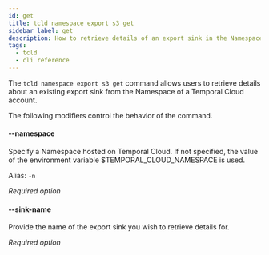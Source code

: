 ```yaml
---
id: get
title: tcld namespace export s3 get
sidebar_label: get
description: How to retrieve details of an export sink in the Namespace of a Temporal Cloud account using tcld.
tags:
  - tcld
  - cli reference
---
```


The `tcld namespace export s3 get` command allows users to retrieve details about an existing export sink from the Namespace of a Temporal Cloud account.

The following modifiers control the behavior of the command.

#### --namespace

Specify a Namespace hosted on Temporal Cloud.
If not specified, the value of the environment variable $TEMPORAL_CLOUD_NAMESPACE is used.

Alias: `-n`

_Required option_

#### --sink-name

Provide the name of the export sink you wish to retrieve details for.

_Required option_
